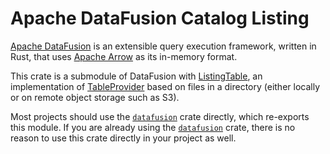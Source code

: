 <!---
  Licensed to the Apache Software Foundation (ASF) under one
  or more contributor license agreements.  See the NOTICE file
  distributed with this work for additional information
  regarding copyright ownership.  The ASF licenses this file
  to you under the Apache License, Version 2.0 (the
  "License"); you may not use this file except in compliance
  with the License.  You may obtain a copy of the License at

    http://www.apache.org/licenses/LICENSE-2.0

  Unless required by applicable law or agreed to in writing,
  software distributed under the License is distributed on an
  "AS IS" BASIS, WITHOUT WARRANTIES OR CONDITIONS OF ANY
  KIND, either express or implied.  See the License for the
  specific language governing permissions and limitations
  under the License.
-->

# Apache DataFusion Catalog Listing

[Apache DataFusion] is an extensible query execution framework, written in Rust, that uses [Apache Arrow] as its in-memory format.

This crate is a submodule of DataFusion with [ListingTable], an implementation
of [TableProvider] based on files in a directory (either locally or on remote
object storage such as S3).

Most projects should use the [`datafusion`] crate directly, which re-exports
this module. If you are already using the [`datafusion`] crate, there is no
reason to use this crate directly in your project as well.

[Apache Arrow]: https://arrow.apache.org/
[Apache DataFusion]: https://datafusion.apache.org/
[ListingTable]: https://docs.rs/datafusion/latest/datafusion/datasource/listing/struct.ListingTable.html
[TableProvider]: https://docs.rs/datafusion/latest/datafusion/datasource/trait.TableProvider.html
[`datafusion`]: https://crates.io/crates/datafusion
